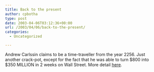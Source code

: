```yaml
---
title: Back to the present
author: cpbotha
type: post
date: 2003-04-06T03:12:36+00:00
url: /2003/04/06/back-to-the-present/
categories:
  - Uncategorized

---
```

Andrew Carlssin claims to be a time-traveller from the year 2256. Just another crack-pot, except for the fact that he was able to turn $800 into $350 MILLION in 2 weeks on Wall Street. More detail [here][1].

 [1]: http://tv.yahoo.com/news/wwn/20030319/104808600007.html
